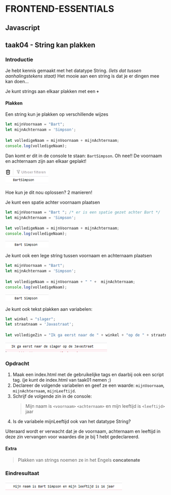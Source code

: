 # FRONTEND-ESSENTIALS

## Javascript

## taak04 - String kan plakken

### Introductie

Je hebt kennis gemaakt met het datatype String. _(Iets dat tussen aanhalingstekens staat)_ Het mooie aan een string is dat je er dingen mee kan doen...

Je kunt strings aan elkaar plakken met een __`+`__

#### Plakken

Een string kun je plakken op verschillende wijzes

```js
let mijnVoornaam = "Bart";
let mijnAchternaam = 'Simpson';

let volledigeNaam = mijnVoornaam + mijnAchternaam;
console.log(volledigeNaam);
```

Dan komt er dit in de console te staan: `BartSimpson`. Oh nee!! De voornaam en achternaam zijn aan elkaar geplakt!

![Bart Simpson](images/bartsimpson.png)

Hoe kun je dit nou oplossen? 2 manieren!

Je kunt een spatie achter voornaam plaatsen

```js
let mijnVoornaam = "Bart "; /* er is een spatie gezet achter Bart */
let mijnAchternaam = 'Simpson';

let volledigeNaam = mijnVoornaam + mijnAchternaam;
console.log(volledigeNaam);
```

![Bart Simpson](images/bart-simpson.png)

Je kunt ook een lege string tussen voornaam en achternaam plaatsen

```js
let mijnVoornaam = "Bart";
let mijnAchternaam = 'Simpson';

let volledigeNaam = mijnVoornaam + " " +  mijnAchternaam;
console.log(volledigeNaam);
```

![Bart Simpson](images/bart-simpson.png)

Je kunt ook tekst plakken aan variabelen:

```js
let winkel = "slager";
let straatnaam = 'Javastraat';

let volledigeZin = "Ik ga eerst naar de " + winkel + "op de " + straatnaam;
```

![Winkel](images/winkelen.png)

### Opdracht

1. Maak een index.html met de gebruikelijke tags en daarbij ook een script tag. (je kunt de index.html van taak01 nemen ;)
2. Declareer de volgende variabelen en geef ze een waarde: `mijnVoornaam`, `mijnAchternaam`, `mijnLeeftijd`.
3. Schrijf de volgende zin in de console:
    > Mijn naam is `<voornaam>` `<achternaam>` en mijn leeftijd is `<leeftijd>` jaar
4. Is de variabele mijnLeeftijd ook van het datatype String?
  
Uiteraard wordt er verwacht dat je de voornaam, achternaam en leeftijd in deze zin vervangen voor waardes die je bij 1 hebt gedeclareerd.

#### Extra

> Plakken van strings noemen ze in het Engels __concatenate__

### Eindresultaat

![Eindresultaat](images/eindresultaat.png)
